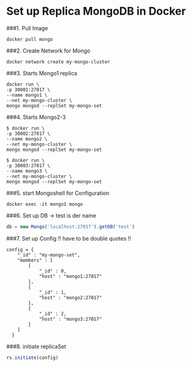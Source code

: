 # Set up Replica MongoDB in Docker

###1. Pull Image

```
docker pull mongo
```

###2. Create Network for Mongo

```
docker network create my-mongo-cluster
```

###3. Starts Mongo1 replica

```
docker run \
-p 30001:27017 \
--name mongo1 \
--net my-mongo-cluster \
mongo mongod --replSet my-mongo-set
```

###4. Starts Mongo2-3

```
$ docker run \
-p 30002:27017 \
--name mongo2 \
--net my-mongo-cluster \
mongo mongod --replSet my-mongo-set
```

```
$ docker run \
-p 30003:27017 \
--name mongo3 \
--net my-mongo-cluster \
mongo mongod --replSet my-mongo-set
```

###5. start Mongoshell for Configuration

```
docker exec -it mongo1 mongo
```

###6. Set up DB -> test is der name

```javascript
db = new Mongo('localhost:27017').getDB('test')
```

###7. Set up Config !! have to be double quotes !!

```
config = {
  	"_id" : "my-mongo-set",
  	"members" : [
  		{
  			"_id" : 0,
  			"host" : "mongo1:27017"
  		},
  		{
  			"_id" : 1,
  			"host" : "mongo2:27017"
  		},
  		{
  			"_id" : 2,
  			"host" : "mongo3:27017"
  		}
  	]
  }
```

###8. initiate replicaSet

```javascript
rs.initiate(config)
```
